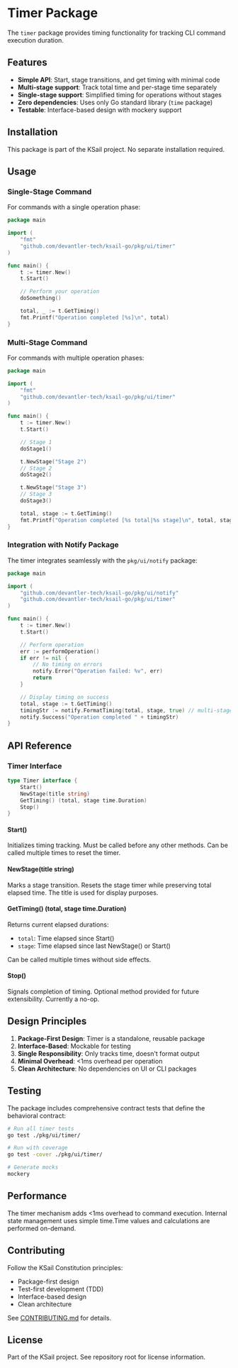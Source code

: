 # Timer Package

The `timer` package provides timing functionality for tracking CLI command execution duration.

## Features

- **Simple API**: Start, stage transitions, and get timing with minimal code
- **Multi-stage support**: Track total time and per-stage time separately
- **Single-stage support**: Simplified timing for operations without stages
- **Zero dependencies**: Uses only Go standard library (`time` package)
- **Testable**: Interface-based design with mockery support

## Installation

This package is part of the KSail project. No separate installation required.

## Usage

### Single-Stage Command

For commands with a single operation phase:

```go
package main

import (
	"fmt"
	"github.com/devantler-tech/ksail-go/pkg/ui/timer"
)

func main() {
	t := timer.New()
	t.Start()

	// Perform your operation
	doSomething()

	total, _ := t.GetTiming()
	fmt.Printf("Operation completed [%s]\n", total)
}
```

### Multi-Stage Command

For commands with multiple operation phases:

```go
package main

import (
	"fmt"
	"github.com/devantler-tech/ksail-go/pkg/ui/timer"
)

func main() {
	t := timer.New()
	t.Start()

	// Stage 1
	doStage1()

	t.NewStage("Stage 2")
	// Stage 2
	doStage2()

	t.NewStage("Stage 3")
	// Stage 3
	doStage3()

	total, stage := t.GetTiming()
	fmt.Printf("Operation completed [%s total|%s stage]\n", total, stage)
}
```

### Integration with Notify Package

The timer integrates seamlessly with the `pkg/ui/notify` package:

```go
package main

import (
	"github.com/devantler-tech/ksail-go/pkg/ui/notify"
	"github.com/devantler-tech/ksail-go/pkg/ui/timer"
)

func main() {
	t := timer.New()
	t.Start()

	// Perform operation
	err := performOperation()
	if err != nil {
		// No timing on errors
		notify.Error("Operation failed: %v", err)
		return
	}

	// Display timing on success
	total, stage := t.GetTiming()
	timingStr := notify.FormatTiming(total, stage, true) // multi-stage
	notify.Success("Operation completed " + timingStr)
}
```

## API Reference

### Timer Interface

```go
type Timer interface {
	Start()
	NewStage(title string)
	GetTiming() (total, stage time.Duration)
	Stop()
}
```

#### Start()

Initializes timing tracking. Must be called before any other methods. Can be called multiple times to reset the timer.

#### NewStage(title string)

Marks a stage transition. Resets the stage timer while preserving total elapsed time. The title is used for display purposes.

#### GetTiming() (total, stage time.Duration)

Returns current elapsed durations:
- `total`: Time elapsed since Start()
- `stage`: Time elapsed since last NewStage() or Start()

Can be called multiple times without side effects.

#### Stop()

Signals completion of timing. Optional method provided for future extensibility. Currently a no-op.

## Design Principles

1. **Package-First Design**: Timer is a standalone, reusable package
2. **Interface-Based**: Mockable for testing
3. **Single Responsibility**: Only tracks time, doesn't format output
4. **Minimal Overhead**: <1ms overhead per operation
5. **Clean Architecture**: No dependencies on UI or CLI packages

## Testing

The package includes comprehensive contract tests that define the behavioral contract:

```bash
# Run all timer tests
go test ./pkg/ui/timer/

# Run with coverage
go test -cover ./pkg/ui/timer/

# Generate mocks
mockery
```

## Performance

The timer mechanism adds <1ms overhead to command execution. Internal state management uses simple time.Time values and calculations are performed on-demand.

## Contributing

Follow the KSail Constitution principles:
- Package-first design
- Test-first development (TDD)
- Interface-based design
- Clean architecture

See [CONTRIBUTING.md](../../../CONTRIBUTING.md) for details.

## License

Part of the KSail project. See repository root for license information.

